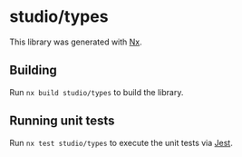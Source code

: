 # studio/types

This library was generated with [Nx](https://nx.dev).

## Building

Run `nx build studio/types` to build the library.

## Running unit tests

Run `nx test studio/types` to execute the unit tests via [Jest](https://jestjs.io).
